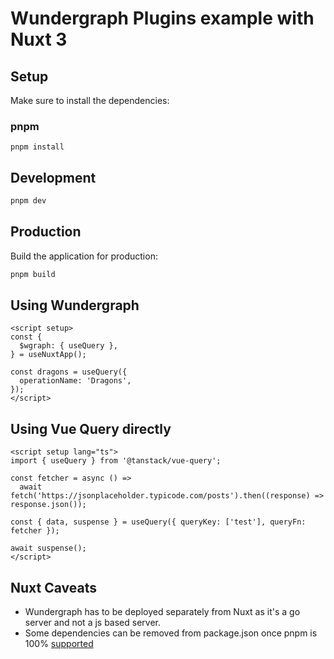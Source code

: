# Wundergraph Plugins example with Nuxt 3

## Setup

Make sure to install the dependencies:

### pnpm

```
pnpm install
```

## Development

```bash
pnpm dev
```

## Production

Build the application for production:

```bash
pnpm build
```

## Using Wundergraph

```vue
<script setup>
const {
  $wgraph: { useQuery },
} = useNuxtApp();

const dragons = useQuery({
  operationName: 'Dragons',
});
</script>
```

## Using Vue Query directly

```vue
<script setup lang="ts">
import { useQuery } from '@tanstack/vue-query';

const fetcher = async () =>
  await fetch('https://jsonplaceholder.typicode.com/posts').then((response) => response.json());

const { data, suspense } = useQuery({ queryKey: ['test'], queryFn: fetcher });

await suspense();
</script>
```

## Nuxt Caveats

- Wundergraph has to be deployed separately from Nuxt as it's a go server and not a js based server.
- Some dependencies can be removed from package.json once pnpm is 100% [supported](https://github.com/nuxt/nuxt/issues/14146)
